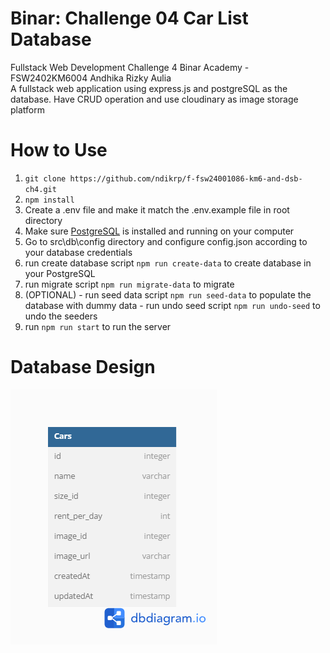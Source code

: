 # Binar: Challenge 04 Car List Database 
Fullstack Web Development Challenge 4 Binar Academy - FSW2402KM6004 Andhika Rizky Aulia  
A fullstack web application using express.js and postgreSQL as the database. Have CRUD operation and use cloudinary as image storage platform

# How to Use
1. `git clone https://github.com/ndikrp/f-fsw24001086-km6-and-dsb-ch4.git`
2. `npm install`
3. Create a .env file and make it match the .env.example file in root directory
4. Make sure [PostgreSQL](https://www.postgresql.org/download/) is installed and running on your computer
5. Go to src\db\config directory and configure config.json according to your database credentials
6. run create database script `npm run create-data` to create database in your PostgreSQL
7. run migrate script `npm run migrate-data` to migrate
8. (OPTIONAL) - run seed data script `npm run seed-data` to populate the database with dummy data
              - run undo seed script `npm run undo-seed` to undo the seeders
9. run `npm run start` to run the server

# Database Design
![Database Diagram](public/assets/img/database.png)
